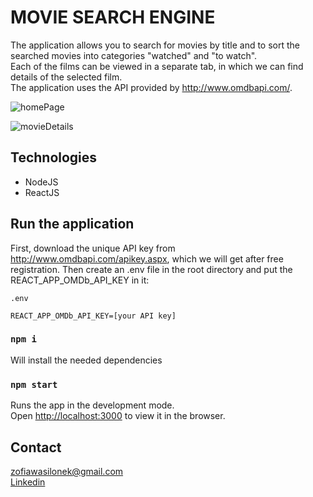 # MOVIE SEARCH ENGINE

The application allows you to search for movies by title and to sort the searched movies into categories "watched" and "to watch".\
Each of the films can be viewed in a separate tab, in which we can find details of the selected film.\
The application uses the API provided by http://www.omdbapi.com/.

![homePage](https://user-images.githubusercontent.com/59224048/104773466-66a7df80-5775-11eb-9c82-d7ee2d30e6c7.png)

![movieDetails](https://user-images.githubusercontent.com/59224048/104773501-70c9de00-5775-11eb-89f2-5d25f6ba4e18.png)

## Technologies 

- NodeJS
- ReactJS

## Run the application

First, download the unique API key from http://www.omdbapi.com/apikey.aspx, which we will get after free registration.
Then create an .env file in the root directory and put the REACT_APP_OMDb_API_KEY in it:

```
.env

REACT_APP_OMDb_API_KEY=[your API key]
```

### `npm i`

Will install the needed dependencies

### `npm start`

Runs the app in the development mode.\
Open [http://localhost:3000](http://localhost:3000) to view it in the browser.

## Contact 
zofiawasilonek@gmail.com<br>
<a href="https://www.linkedin.com/in/zofia-wasilonek/">Linkedin</a>